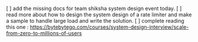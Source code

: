 
[ ] add the missing docs for team shiksha system design event today.
[ ] read more about how to design the system design of a rate limiter and make a sample to handle large load and write the solution.
[ ] complete reading this one :
 https://bytebytego.com/courses/system-design-interview/scale-from-zero-to-millions-of-users
 